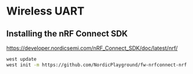 # Wireless UART

## Installing the nRF Connect SDK

https://developer.nordicsemi.com/nRF_Connect_SDK/doc/latest/nrf/

```bash
west update
west init -m https://github.com/NordicPlayground/fw-nrfconnect-nrf
```
